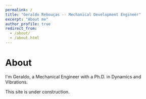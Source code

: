 ```yaml
---
permalink: /
title: "Geraldo Rebouças -- Mechanical Development Engineer"
excerpt: "About me"
author_profile: true
redirect_from: 
  - /about/
  - /about.html
---
```


# About

I'm Geraldo, a Mechanical Engineer with a Ph.D. in Dynamics and Vibrations.

This site is under construction.
